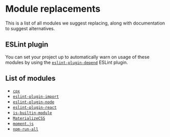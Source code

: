 # Module replacements

This is a list of all modules we suggest replacing, along with documentation
to suggest alternatives.

## ESLint plugin

You can set your project up to automatically warn on usage of these modules
by using the
[`eslint-plugin-depend`](https://github.com/es-tooling/eslint-plugin-depend)
ESLint plugin.

## List of modules

- [`cpx`](./cpx.md)
- [`eslint-plugin-import`](./eslint-plugin-import.md)
- [`eslint-plugin-node`](./eslint-plugin-node.md)
- [`eslint-plugin-react`](./eslint-plugin-react.md)
- [`is-builtin-module`](./is-builtin-module.md)
- [`MaterializeCSS`](./materialize-css.md)
- [`moment.js`](./momentjs.md)
- [`npm-run-all`](./npm-run-all.md)
